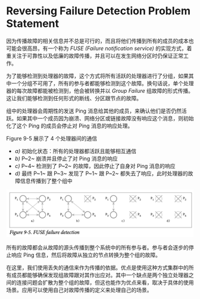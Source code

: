 # Reversing Failure Detection Problem Statement

因为传播故障的相关信息并不总是可行的，而且将他们传播到所有的成员的成本也可能会很高昂，有一个称为 *FUSE (Failure notification service)* 的实现方式，着重关注于可靠性以及低廉的故障传播，并且可以在发生网络分区时仍保证正常工作。

为了能够检测到处理器的故障，这个方式将所有活跃的处理器进行了分组，如果其中一个分组不可用了，所有的参与者都能够检测到这个故障。换句话说，单个处理器的每次故障都能被检测到，他会被转换并以 *Group Failure* 组故障的形式传播。这让我们能够检测到任何形式的断线、分区跟节点的故障。

组中的处理器会周期性的发送 Ping 消息给其他的成员，来确认他们是否仍然活跃。如果其中一个成员因为崩溃、网络分区或链接故障没有响应这个消息，则初始化了这个 Ping 的成员会停止对 Ping 消息的响应处理。

Figure 9-5 展示了 4 个处理器间的通信

- *a)* 初始化状态：所有的处理器都活跃且能够相互通信
- *b)* P~2~ 崩溃并且停止了对 Ping 消息的响应
- *c)* P~4~ 检测到了 P~2~ 的故障，因此停止了自身对 Ping 消息的响应
- *d)* 最终 P~1~ 跟 P~3~ 发现了 P~1~ 跟 P~2~ 都失去了响应，此时处理器的故障信息传播到了整个组中

![image-20210420103903437](chapter_9_5_reversing_failure_detection.assets/image-20210420103903437.png)

所有的故障都会从故障的源头传播到整个系统中的所有参与者。参与者会逐步的停止响应 Ping 信息，然后将故障从独立的节点转换为整个组的故障。

在这里，我们使用丢失的通信来作为传播的依据。优点是使用这种方式集群中的所有成员都能够确保发现组故障跟对其作出应对。其中一个缺点是两个独立处理器之间的连接问题会扩散为整个组的故障，但这也能作为优点来看，取决于具体的使用场景。应用可以使用自己对故障传播的定义来处理自己的场景。